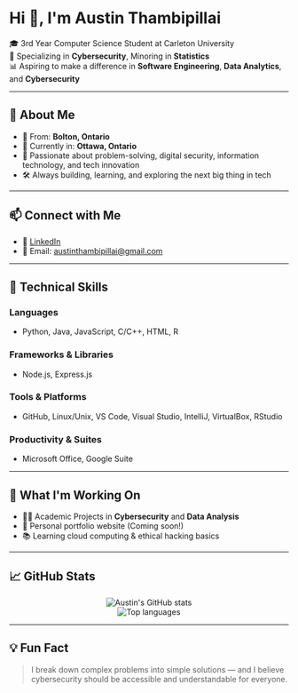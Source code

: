 # Hi 👋, I'm Austin Thambipillai

🎓 3rd Year Computer Science Student at Carleton University  
🔐 Specializing in **Cybersecurity**, Minoring in **Statistics**  
📊 Aspiring to make a difference in **Software Engineering**, **Data Analytics**, and **Cybersecurity**

---

## 📍 About Me

- 🏡 From: **Bolton, Ontario** 
- 📍 Currently in: **Ottawa, Ontario**
- 🧠 Passionate about problem-solving, digital security, information technology, and tech innovation  
- 🛠 Always building, learning, and exploring the next big thing in tech

---

## 📫 Connect with Me

- 💼 [LinkedIn](https://www.linkedin.com/in/austin-thambipillai-751209265)
- 📧 Email: [austinthambipillai@gmail.com](mailto:austinthambipillai@gmail.com)

---

## 🧰 Technical Skills

### Languages
- Python, Java, JavaScript, C/C++, HTML, R

### Frameworks & Libraries
- Node.js, Express.js

### Tools & Platforms
- GitHub, Linux/Unix, VS Code, Visual Studio, IntelliJ, VirtualBox, RStudio

### Productivity & Suites
- Microsoft Office, Google Suite

---

## 🔭 What I'm Working On

- 👨‍💻 Academic Projects in **Cybersecurity** and **Data Analysis**
- 🚀 Personal portfolio website (Coming soon!)
- 📚 Learning cloud computing & ethical hacking basics

---

## 📈 GitHub Stats

<p align="center">
  <img src="https://github-readme-stats.vercel.app/api?username=AustittoBanditto&show_icons=true&theme=tokyonight" alt="Austin's GitHub stats" />
  <br/>
  <img src="https://github-readme-stats.vercel.app/api/top-langs/?username=AustittoBanditto&layout=compact&theme=tokyonight" alt="Top languages" />
</p>

---

## 💡 Fun Fact

> I break down complex problems into simple solutions — and I believe cybersecurity should be accessible and understandable for everyone.

